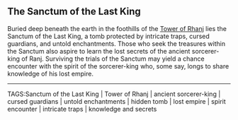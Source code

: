 ## The Sanctum of the Last King

Buried deep beneath the earth in the foothills of the [Tower of Rhanj](Tower_of_Rhanj.md) lies the Sanctum of the Last King, a tomb protected by intricate traps, cursed guardians, and untold enchantments. Those who seek the treasures within the Sanctum also aspire to learn the lost secrets of the ancient sorcerer-king of Ranj. Surviving the trials of the Sanctum may yield a chance encounter with the spirit of the sorcerer-king who, some say, longs to share knowledge of his lost empire.


---

TAGS:Sanctum of the Last King | Tower of Rhanj | ancient sorcerer-king | cursed guardians | untold enchantments | hidden tomb | lost empire | spirit encounter | intricate traps | knowledge and secrets
